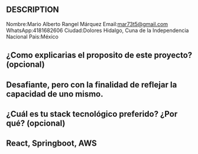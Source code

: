 ## DESCRIPTION

Nombre:Mario Alberto Rangel Márquez
Email:mar73t5@gmail.com
WhatsApp:4181682606
Ciudad:Dolores Hidalgo, Cuna de la Independencia Nacional
Pais:México

## ¿Como explicarias el proposito de este proyecto? (opcional)
## Desafiante, pero con la finalidad de reflejar la capacidad de uno mismo.

## ¿Cuál es tu stack tecnológico preferido? ¿Por qué? (opcional)
## React, Springboot, AWS

